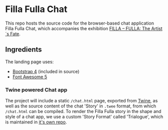Filla Fulla Chat
===

This repo hosts the source code for the browser-based chat application Filla Fulla Chat, which accompanies the exhibition [FILLA – FULLA: The Artist´s Fate](https://www.sng.sk/en/exhibitions/1502_filla-fulla-the-artists-fate).

## Ingredients

The landing page uses:

- [Bootstrap 4](http://getbootstrap.com) (included in source)
- [Font Awesome 5](https://fontawesome.com/)

### Twine powered Chat app

The project will include a static `/chat.html` page, exported from [Twine](https://twinery.org/), as well as the source content of the chat 'Story' in `.twee` format, from which `/chat.html` can be compiled. To render the Filla Fulla story in the shape and style of a chat app, we use a custom 'Story Format' called 'Trialogue', which is maintained in [it's own repo](https://github.com/phivk/trialogue).